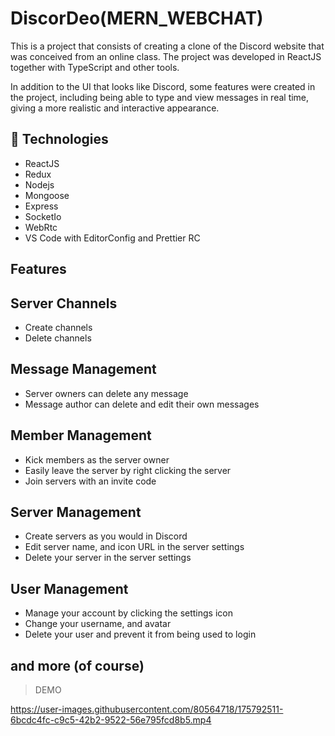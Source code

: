 # DiscorDeo(MERN_WEBCHAT)

This is a project that consists of creating a clone of the Discord website that was conceived from an online class. The project was developed in ReactJS together with TypeScript and other tools.

In addition to the UI that looks like Discord, some features were created in the project, including being able to type and view messages in real time, giving a more realistic and interactive appearance.


## 🚀 Technologies
   - ReactJS
   - Redux
   - Nodejs
   - Mongoose
   - Express
   - SocketIo
   - WebRtc
   - VS Code with EditorConfig and Prettier RC
## Features

##  Server Channels
  - Create channels
  - Delete channels
##  Message Management
 - Server owners can delete any message
- Message author can delete and edit their own messages
##  Member Management
- Kick members as the server owner
- Easily leave the server by right clicking the server
- Join servers with an invite code
## Server Management
- Create servers as you would in Discord
- Edit server name, and icon URL in the server settings
- Delete your server in the server settings
## User Management
- Manage your account by clicking the settings icon
- Change your username, and avatar
- Delete your user and prevent it from being used to login
## and more (of course)

> DEMO 
> 
https://user-images.githubusercontent.com/80564718/175792511-6bcdc4fc-c9c5-42b2-9522-56e795fcd8b5.mp4
